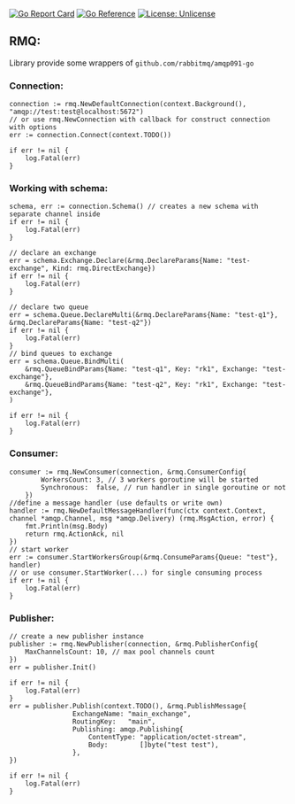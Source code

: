 [![Go Report Card](https://goreportcard.com/badge/github.com/Maximilan4/rmq)](https://goreportcard.com/report/github.com/Maximilan4/rmq)
[![Go Reference](https://pkg.go.dev/badge/github.com/Maximilan4/rmq.svg)](https://pkg.go.dev/github.com/Maximilan4/rmq)
[![License: Unlicense](https://img.shields.io/badge/license-Unlicense-blue.svg)](http://unlicense.org/)

## RMQ:
Library provide some wrappers of `github.com/rabbitmq/amqp091-go`

### Connection:
```golang
connection := rmq.NewDefaultConnection(context.Background(), "amqp://test:test@localhost:5672")
// or use rmq.NewConnection with callback for construct connection with options
err := connection.Connect(context.TODO())

if err != nil {
	log.Fatal(err)
}

```
### Working with schema:
```golang
schema, err := connection.Schema() // creates a new schema with separate channel inside
if err != nil {
	log.Fatal(err)
}

// declare an exchange
err = schema.Exchange.Declare(&rmq.DeclareParams{Name: "test-exchange", Kind: rmq.DirectExchange})
if err != nil {
	log.Fatal(err)
}

// declare two queue
err = schema.Queue.DeclareMulti(&rmq.DeclareParams{Name: "test-q1"}, &rmq.DeclareParams{Name: "test-q2"})
if err != nil {
	log.Fatal(err)
}
// bind queues to exchange
err = schema.Queue.BindMulti(
	&rmq.QueueBindParams{Name: "test-q1", Key: "rk1", Exchange: "test-exchange"},
	&rmq.QueueBindParams{Name: "test-q2", Key: "rk1", Exchange: "test-exchange"},
)

if err != nil {
	log.Fatal(err)
}
```
### Consumer:
```golang
consumer := rmq.NewConsumer(connection, &rmq.ConsumerConfig{
		WorkersCount: 3, // 3 workers goroutine will be started
		Synchronous:  false, // run handler in single goroutine or not
	})
//define a message handler (use defaults or write own)
handler := rmq.NewDefaultMessageHandler(func(ctx context.Context, channel *amqp.Channel, msg *amqp.Delivery) (rmq.MsgAction, error) {
	fmt.Println(msg.Body)
	return rmq.ActionAck, nil
})
// start worker
err := consumer.StartWorkersGroup(&rmq.ConsumeParams{Queue: "test"}, handler)
// or use consumer.StartWorker(...) for single consuming process
if err != nil {
	log.Fatal(err)
}
```
### Publisher:
```golang
// create a new publisher instance
publisher := rmq.NewPublisher(connection, &rmq.PublisherConfig{
	MaxChannelsCount: 10, // max pool channels count
})
err = publisher.Init()

if err != nil {
	log.Fatal(err)
}
err = publisher.Publish(context.TODO(), &rmq.PublishMessage{
				ExchangeName: "main_exchange",
				RoutingKey:   "main",
				Publishing: amqp.Publishing{
					ContentType: "application/octet-stream",
					Body:        []byte("test test"),
				},
})

if err != nil {
	log.Fatal(err)
}
